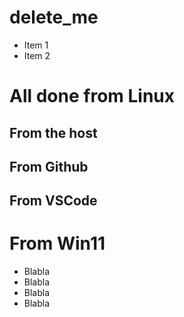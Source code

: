 # delete_me

* Item 1
* Item 2


# All done from Linux

## From the host

## From Github

## From VSCode


# From Win11
* Blabla
* Blabla
* Blabla
* Blabla

